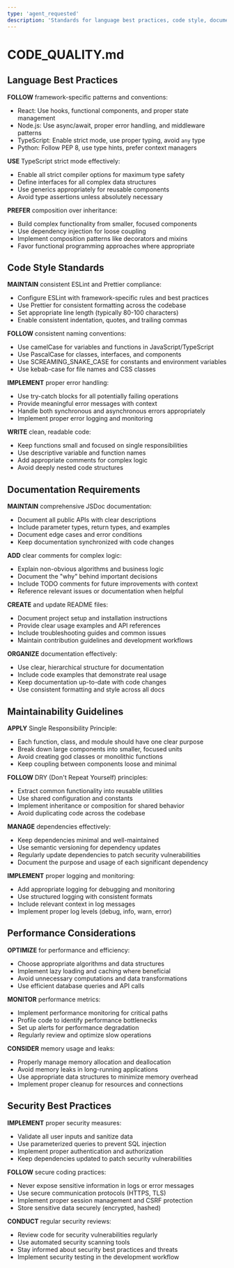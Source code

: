 ```yaml
---
type: 'agent_requested'
description: 'Standards for language best practices, code style, documentation, maintainability, performance, and security considerations'
---
```


# CODE_QUALITY.md

## Language Best Practices

**FOLLOW** framework-specific patterns and conventions:

- React: Use hooks, functional components, and proper state management
- Node.js: Use async/await, proper error handling, and middleware patterns
- TypeScript: Enable strict mode, use proper typing, avoid `any` type
- Python: Follow PEP 8, use type hints, prefer context managers

**USE** TypeScript strict mode effectively:

- Enable all strict compiler options for maximum type safety
- Define interfaces for all complex data structures
- Use generics appropriately for reusable components
- Avoid type assertions unless absolutely necessary

**PREFER** composition over inheritance:

- Build complex functionality from smaller, focused components
- Use dependency injection for loose coupling
- Implement composition patterns like decorators and mixins
- Favor functional programming approaches where appropriate

## Code Style Standards

**MAINTAIN** consistent ESLint and Prettier compliance:

- Configure ESLint with framework-specific rules and best practices
- Use Prettier for consistent formatting across the codebase
- Set appropriate line length (typically 80-100 characters)
- Enable consistent indentation, quotes, and trailing commas

**FOLLOW** consistent naming conventions:

- Use camelCase for variables and functions in JavaScript/TypeScript
- Use PascalCase for classes, interfaces, and components
- Use SCREAMING_SNAKE_CASE for constants and environment variables
- Use kebab-case for file names and CSS classes

**IMPLEMENT** proper error handling:

- Use try-catch blocks for all potentially failing operations
- Provide meaningful error messages with context
- Handle both synchronous and asynchronous errors appropriately
- Implement proper error logging and monitoring

**WRITE** clean, readable code:

- Keep functions small and focused on single responsibilities
- Use descriptive variable and function names
- Add appropriate comments for complex logic
- Avoid deeply nested code structures

## Documentation Requirements

**MAINTAIN** comprehensive JSDoc documentation:

- Document all public APIs with clear descriptions
- Include parameter types, return types, and examples
- Document edge cases and error conditions
- Keep documentation synchronized with code changes

**ADD** clear comments for complex logic:

- Explain non-obvious algorithms and business logic
- Document the "why" behind important decisions
- Include TODO comments for future improvements with context
- Reference relevant issues or documentation when helpful

**CREATE** and update README files:

- Document project setup and installation instructions
- Provide clear usage examples and API references
- Include troubleshooting guides and common issues
- Maintain contribution guidelines and development workflows

**ORGANIZE** documentation effectively:

- Use clear, hierarchical structure for documentation
- Include code examples that demonstrate real usage
- Keep documentation up-to-date with code changes
- Use consistent formatting and style across all docs

## Maintainability Guidelines

**APPLY** Single Responsibility Principle:

- Each function, class, and module should have one clear purpose
- Break down large components into smaller, focused units
- Avoid creating god classes or monolithic functions
- Keep coupling between components loose and minimal

**FOLLOW** DRY (Don't Repeat Yourself) principles:

- Extract common functionality into reusable utilities
- Use shared configuration and constants
- Implement inheritance or composition for shared behavior
- Avoid duplicating code across the codebase

**MANAGE** dependencies effectively:

- Keep dependencies minimal and well-maintained
- Use semantic versioning for dependency updates
- Regularly update dependencies to patch security vulnerabilities
- Document the purpose and usage of each significant dependency

**IMPLEMENT** proper logging and monitoring:

- Add appropriate logging for debugging and monitoring
- Use structured logging with consistent formats
- Include relevant context in log messages
- Implement proper log levels (debug, info, warn, error)

## Performance Considerations

**OPTIMIZE** for performance and efficiency:

- Choose appropriate algorithms and data structures
- Implement lazy loading and caching where beneficial
- Avoid unnecessary computations and data transformations
- Use efficient database queries and API calls

**MONITOR** performance metrics:

- Implement performance monitoring for critical paths
- Profile code to identify performance bottlenecks
- Set up alerts for performance degradation
- Regularly review and optimize slow operations

**CONSIDER** memory usage and leaks:

- Properly manage memory allocation and deallocation
- Avoid memory leaks in long-running applications
- Use appropriate data structures to minimize memory overhead
- Implement proper cleanup for resources and connections

## Security Best Practices

**IMPLEMENT** proper security measures:

- Validate all user inputs and sanitize data
- Use parameterized queries to prevent SQL injection
- Implement proper authentication and authorization
- Keep dependencies updated to patch security vulnerabilities

**FOLLOW** secure coding practices:

- Never expose sensitive information in logs or error messages
- Use secure communication protocols (HTTPS, TLS)
- Implement proper session management and CSRF protection
- Store sensitive data securely (encrypted, hashed)

**CONDUCT** regular security reviews:

- Review code for security vulnerabilities regularly
- Use automated security scanning tools
- Stay informed about security best practices and threats
- Implement security testing in the development workflow
